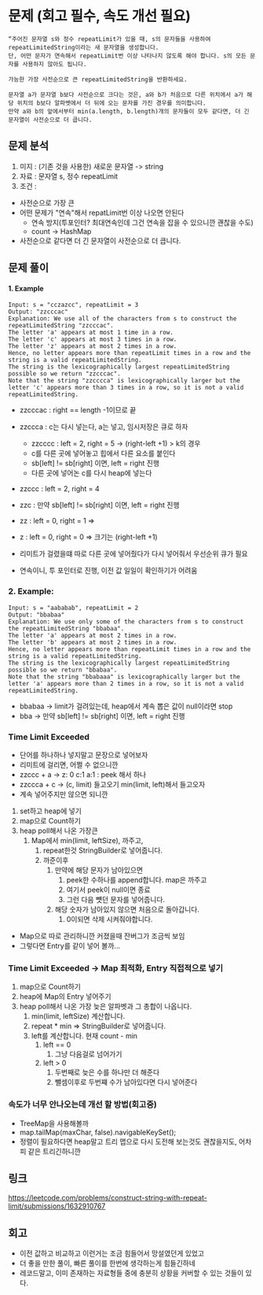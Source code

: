 # 문제 (회고 필수, 속도 개선 필요)

~~~text
“주어진 문자열 s와 정수 repeatLimit가 있을 때, s의 문자들을 사용하여 repeatLimitedString이라는 새 문자열을 생성합니다. 
단, 어떤 문자가 연속해서 repeatLimit번 이상 나타나지 않도록 해야 합니다. s의 모든 문자를 사용하지 않아도 됩니다.

가능한 가장 사전순으로 큰 repeatLimitedString을 반환하세요.

문자열 a가 문자열 b보다 사전순으로 크다는 것은, a와 b가 처음으로 다른 위치에서 a가 해당 위치의 b보다 알파벳에서 더 뒤에 오는 문자를 가진 경우를 의미합니다. 
만약 a와 b의 앞에서부터 min(a.length, b.length)개의 문자들이 모두 같다면, 더 긴 문자열이 사전순으로 더 큽니다.
~~~

## 문제 분석

1. 미지 : (기존 것을 사용한) 새로운 문자열 -> string
2. 자료 : 문자열 s, 정수 repeatLimit
3. 조건 :

- 사전순으로 가장 큰
- 어떤 문제가 "연속"해서 repatLimit번 이상 나오면 안된다
    - 연속 방지(투포인터? 최대연속인데 그건 연속을 잡을 수 있으니깐 괜찮을 수도)
    - count -> HashMap
- 사전순으로 같다면 더 긴 문자열이 사전순으로 더 큽니다.

## 문제 풀이

#### 1. Example

~~~text
Input: s = "cczazcc", repeatLimit = 3
Output: "zzcccac"
Explanation: We use all of the characters from s to construct the repeatLimitedString "zzcccac".
The letter 'a' appears at most 1 time in a row.
The letter 'c' appears at most 3 times in a row.
The letter 'z' appears at most 2 times in a row.
Hence, no letter appears more than repeatLimit times in a row and the string is a valid repeatLimitedString.
The string is the lexicographically largest repeatLimitedString possible so we return "zzcccac".
Note that the string "zzcccca" is lexicographically larger but the letter 'c' appears more than 3 times in a row, so it is not a valid repeatLimitedString.
~~~

- zzcccac : right == length -1이므로 끝
- zzccca  : c는 다시 넣는다, a는 넣고, 임시저장은 큐로 하자
    - zzcccc : left = 2, right = 5 ->  (right-left +1) > k의 경우
    - c를 다른 곳에 넣어놓고 힙에서 다른 요소를 붙인다
    - sb[left] != sb[right] 이면, left = right 진행
    - 다른 곳에 넣어논 c를 다시 heap에 넣는다
- zzccc   : left = 2, right = 4
- zzc     : 만약 sb[left] != sb[right] 이면, left = right 진행
- zz      : left = 0, right = 1 =>
- z       : left = 0, right = 0 => 크기는 (right-left +1)

- 리미트가 걸렸을떄 따로 다른 곳에 넣어줬다가 다시 넣어줘서 우선순위 큐가 필요
- 연속이니, 투 포인터로 진행, 이전 값 일일이 확인하기가 어려움

### 2. Example:

~~~text
Input: s = "aababab", repeatLimit = 2
Output: "bbabaa"
Explanation: We use only some of the characters from s to construct the repeatLimitedString "bbabaa". 
The letter 'a' appears at most 2 times in a row.
The letter 'b' appears at most 2 times in a row.
Hence, no letter appears more than repeatLimit times in a row and the string is a valid repeatLimitedString.
The string is the lexicographically largest repeatLimitedString possible so we return "bbabaa".
Note that the string "bbabaaa" is lexicographically larger but the letter 'a' appears more than 2 times in a row, so it is not a valid repeatLimitedString.
~~~

- bbabaa -> limit가 걸려있는데, heap에서 계속 뽑은 값이 null이라면 stop
- bba -> 만약 sb[left] != sb[right] 이면, left = right 진행

### Time Limit Exceeded

- 단어를 하나하나 넣지말고 문장으로 넣어보자
- 리미트에 걸리면, 어쩔 수 없으니깐
- zzccc + a -> z: 0 c:1 a:1 : peek 해서 하나
- zzccca + c -> (c, limit) 들고오기 min(limit, left)해서 들고오자
- 계속 넣어주지만 않으면 되니깐

1. set하고 heap에 넣기
2. map으로 Count하기
3. heap poll해서 나온 가장큰
    1. Map에서 min(limit, leftSize), 까주고,
        1. repeat한것 StringBuilder로 넣어줍니다.
        2. 까준이후 
           1. 만약에 해당 문자가 남아있으면
               1. peek한 수하나를 append합니다. map은 까주고 
               2. 여기서 peek이 null이면 종료
               3. 그런 다음 뻇던 문자를 넣어줍니다.
           2. 해당 숫자가 남아있지 않으면 처음으로 돌아갑니다.
              1. 0이되면 삭제 시켜줘야합니다.
- Map으로 따로 관리하니깐 커졌을때 잔버그가 조금씩 보임 
- 그렇다면 Entry를 같이 넣어 볼까... 

### Time Limit Exceeded -> Map 최적화, Entry 직접적으로 넣기 
1. map으로 Count하기
2. heap에 Map의 Entry 넣어주기
3. heap poll해서 나온 가장 늦은 알파벳과 그 총합이 나옵니다.
   1. min(limit, leftSize) 계산합니다. 
   2. repeat * min => StringBuilder로 넣어줍니다.
   3. left를 계산합니다. 현재 count - min
      1. left == 0
         1. 그냥 다음걸로 넘어가기
      2. left > 0
         1. 두번째로 늦은 수를 하나만 더 해준다
         2. 뺄셈이후로 두번쨰 수가 남아있다면 다시 넣어준다

### 속도가 너무 안나오는데 개선 할 방법(회고중)
- TreeMap을 사용해볼까
- map.tailMap(maxChar, false).navigableKeySet();
- 정렬이 필요하다면 heap말고 트리 맵으로 다시 도전해 보는것도 괜찮을지도, 어차피 같은 트리긴하니깐


## 링크
https://leetcode.com/problems/construct-string-with-repeat-limit/submissions/1632910767

## 회고

- 이전 값하고 비교하고 이런거는 조금 힘들어서 망설였던게 있었고
- 더 좋을 만한 풀이, 빠른 풀이를 한번에 생각하는게 힘들긴하네
- 레코드말고, 이미 존재하는 자료형들 중에 충분히 상황을 커버할 수 있는 것들이 있다. 